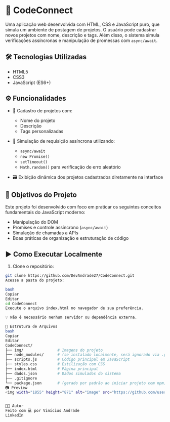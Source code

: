 # 🚀 CodeConnect

Uma aplicação web desenvolvida com HTML, CSS e JavaScript puro, que simula um ambiente de postagem de projetos. O usuário pode cadastrar novos projetos com nome, descrição e tags. Além disso, o sistema simula verificações assíncronas e manipulação de promessas com `async/await`.

## 🛠️ Tecnologias Utilizadas

- HTML5
- CSS3
- JavaScript (ES6+)

## ⚙️ Funcionalidades

- 📌 Cadastro de projetos com:
  - Nome do projeto
  - Descrição
  - Tags personalizadas

- 🔄 Simulação de requisição assíncrona utilizando:
  - `async/await`
  - `new Promise()`
  - `setTimeout()`
  - `Math.random()` para verificação de erro aleatório

- 🗃️ Exibição dinâmica dos projetos cadastrados diretamente na interface

## 🎯 Objetivos do Projeto

Este projeto foi desenvolvido com foco em praticar os seguintes conceitos fundamentais do JavaScript moderno:

- Manipulação do DOM
- Promises e controle assíncrono (`async/await`)
- Simulação de chamadas a APIs
- Boas práticas de organização e estruturação de código

## ▶️ Como Executar Localmente

1. Clone o repositório:

```bash
git clone https://github.com/DevAndrade27/CodeConnect.git
Acesse a pasta do projeto:

bash
Copiar
Editar
cd CodeConnect
Execute o arquivo index.html no navegador de sua preferência.

💡 Não é necessário nenhum servidor ou dependência externa.

📁 Estrutura de Arquivos
bash
Copiar
Editar
CodeConnect/
├── img/               # Imagens do projeto
├── node_modules/      # (se instalado localmente, será ignorado via .gitignore)
├── scripts.js         # Código principal em JavaScript
├── styles.css         # Estilização com CSS
├── index.html         # Página principal
├── dados.json         # Dados simulados do sistema
├── .gitignore
└── package.json       # (gerado por padrão ao iniciar projeto com npm)
📷 Preview
<img width="1855" height="871" alt="image" src="https://github.com/user-attachments/assets/87a54b86-3b40-4ee7-beac-715ef1d6ce18" />


👨‍💻 Autor
Feito com 💻 por Vinícius Andrade
LinkedIn
